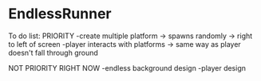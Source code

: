 # EndlessRunner
To do list:
PRIORITY
-create multiple platform
  -> spawns randomly
  -> right to left of screen
-player interacts with platforms
  -> same way as player doesn't fall through ground
  
NOT PRIORITY RIGHT NOW
-endless background design
-player design

